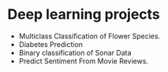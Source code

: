 # Deep learning projects 


* Multiclass Classification of Flower Species.
* Diabetes Prediction
* Binary classification of Sonar Data 
* Predict Sentiment From Movie Reviews.
